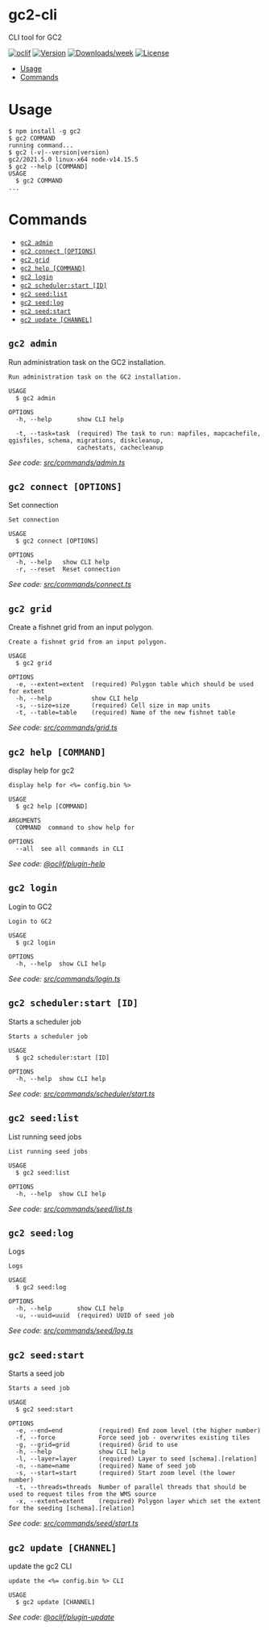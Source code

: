 gc2-cli
=======

CLI tool for GC2

[![oclif](https://img.shields.io/badge/cli-oclif-brightgreen.svg)](https://oclif.io)
[![Version](https://img.shields.io/npm/v/gc2-cli.svg)](https://npmjs.org/package/gc2-cli)
[![Downloads/week](https://img.shields.io/npm/dw/gc2-cli.svg)](https://npmjs.org/package/gc2-cli)
[![License](https://img.shields.io/npm/l/gc2-cli.svg)](https://github.com/mapcentia/gc2-cli/blob/master/package.json)

<!-- toc -->
* [Usage](#usage)
* [Commands](#commands)
<!-- tocstop -->
# Usage
<!-- usage -->
```sh-session
$ npm install -g gc2
$ gc2 COMMAND
running command...
$ gc2 (-v|--version|version)
gc2/2021.5.0 linux-x64 node-v14.15.5
$ gc2 --help [COMMAND]
USAGE
  $ gc2 COMMAND
...
```
<!-- usagestop -->
# Commands
<!-- commands -->
* [`gc2 admin`](#gc2-admin)
* [`gc2 connect [OPTIONS]`](#gc2-connect-options)
* [`gc2 grid`](#gc2-grid)
* [`gc2 help [COMMAND]`](#gc2-help-command)
* [`gc2 login`](#gc2-login)
* [`gc2 scheduler:start [ID]`](#gc2-schedulerstart-id)
* [`gc2 seed:list`](#gc2-seedlist)
* [`gc2 seed:log`](#gc2-seedlog)
* [`gc2 seed:start`](#gc2-seedstart)
* [`gc2 update [CHANNEL]`](#gc2-update-channel)

## `gc2 admin`

Run administration task on the GC2 installation.

```
Run administration task on the GC2 installation.

USAGE
  $ gc2 admin

OPTIONS
  -h, --help       show CLI help

  -t, --task=task  (required) The task to run: mapfiles, mapcachefile, qgisfiles, schema, migrations, diskcleanup,
                   cachestats, cachecleanup
```

_See code: [src/commands/admin.ts](https://github.com/mapcentia/gc2-cli/blob/v2021.5.0/src/commands/admin.ts)_

## `gc2 connect [OPTIONS]`

Set connection

```
Set connection

USAGE
  $ gc2 connect [OPTIONS]

OPTIONS
  -h, --help   show CLI help
  -r, --reset  Reset connection
```

_See code: [src/commands/connect.ts](https://github.com/mapcentia/gc2-cli/blob/v2021.5.0/src/commands/connect.ts)_

## `gc2 grid`

Create a fishnet grid from an input polygon.

```
Create a fishnet grid from an input polygon.

USAGE
  $ gc2 grid

OPTIONS
  -e, --extent=extent  (required) Polygon table which should be used for extent
  -h, --help           show CLI help
  -s, --size=size      (required) Cell size in map units
  -t, --table=table    (required) Name of the new fishnet table
```

_See code: [src/commands/grid.ts](https://github.com/mapcentia/gc2-cli/blob/v2021.5.0/src/commands/grid.ts)_

## `gc2 help [COMMAND]`

display help for gc2

```
display help for <%= config.bin %>

USAGE
  $ gc2 help [COMMAND]

ARGUMENTS
  COMMAND  command to show help for

OPTIONS
  --all  see all commands in CLI
```

_See code: [@oclif/plugin-help](https://github.com/oclif/plugin-help/blob/v2.2.3/src/commands/help.ts)_

## `gc2 login`

Login to GC2

```
Login to GC2

USAGE
  $ gc2 login

OPTIONS
  -h, --help  show CLI help
```

_See code: [src/commands/login.ts](https://github.com/mapcentia/gc2-cli/blob/v2021.5.0/src/commands/login.ts)_

## `gc2 scheduler:start [ID]`

Starts a scheduler job

```
Starts a scheduler job

USAGE
  $ gc2 scheduler:start [ID]

OPTIONS
  -h, --help  show CLI help
```

_See code: [src/commands/scheduler/start.ts](https://github.com/mapcentia/gc2-cli/blob/v2021.5.0/src/commands/scheduler/start.ts)_

## `gc2 seed:list`

List running seed jobs

```
List running seed jobs

USAGE
  $ gc2 seed:list

OPTIONS
  -h, --help  show CLI help
```

_See code: [src/commands/seed/list.ts](https://github.com/mapcentia/gc2-cli/blob/v2021.5.0/src/commands/seed/list.ts)_

## `gc2 seed:log`

Logs

```
Logs

USAGE
  $ gc2 seed:log

OPTIONS
  -h, --help       show CLI help
  -u, --uuid=uuid  (required) UUID of seed job
```

_See code: [src/commands/seed/log.ts](https://github.com/mapcentia/gc2-cli/blob/v2021.5.0/src/commands/seed/log.ts)_

## `gc2 seed:start`

Starts a seed job

```
Starts a seed job

USAGE
  $ gc2 seed:start

OPTIONS
  -e, --end=end          (required) End zoom level (the higher number)
  -f, --force            Force seed job - overwrites existing tiles
  -g, --grid=grid        (required) Grid to use
  -h, --help             show CLI help
  -l, --layer=layer      (required) Layer to seed [schema].[relation]
  -n, --name=name        (required) Name of seed job
  -s, --start=start      (required) Start zoom level (the lower number)
  -t, --threads=threads  Number of parallel threads that should be used to request tiles from the WMS source
  -x, --extent=extent    (required) Polygon layer which set the extent for the seeding [schema].[relation]
```

_See code: [src/commands/seed/start.ts](https://github.com/mapcentia/gc2-cli/blob/v2021.5.0/src/commands/seed/start.ts)_

## `gc2 update [CHANNEL]`

update the gc2 CLI

```
update the <%= config.bin %> CLI

USAGE
  $ gc2 update [CHANNEL]
```

_See code: [@oclif/plugin-update](https://github.com/oclif/plugin-update/blob/v1.3.10/src/commands/update.ts)_
<!-- commandsstop -->

